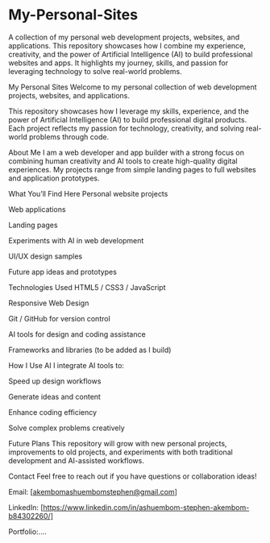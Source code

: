 # My-Personal-Sites
A collection of my personal web development projects, websites, and applications. This repository showcases how I combine my experience, creativity, and the power of Artificial Intelligence (AI) to build professional websites and apps. It highlights my journey, skills, and passion for leveraging technology to solve real-world problems.

My Personal Sites
Welcome to my personal collection of web development projects, websites, and applications.

This repository showcases how I leverage my skills, experience, and the power of Artificial Intelligence (AI) to build professional digital products. Each project reflects my passion for technology, creativity, and solving real-world problems through code.

About Me
I am a web developer and app builder with a strong focus on combining human creativity and AI tools to create high-quality digital experiences. My projects range from simple landing pages to full websites and application prototypes.

What You’ll Find Here
Personal website projects

Web applications

Landing pages

Experiments with AI in web development

UI/UX design samples

Future app ideas and prototypes

Technologies Used
HTML5 / CSS3 / JavaScript

Responsive Web Design

Git / GitHub for version control

AI tools for design and coding assistance

Frameworks and libraries (to be added as I build)

How I Use AI
I integrate AI tools to:

Speed up design workflows

Generate ideas and content

Enhance coding efficiency

Solve complex problems creatively

Future Plans
This repository will grow with new personal projects, improvements to old projects, and experiments with both traditional development and AI-assisted workflows.

Contact
Feel free to reach out if you have questions or collaboration ideas!

Email: [akembomashuembomstephen@gmail.com]

LinkedIn: [https://www.linkedin.com/in/ashuembom-stephen-akembom-b84302260/]

Portfolio:....

